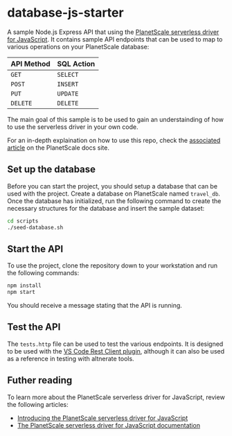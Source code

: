 # database-js-starter

A sample Node.js Express API that using the [PlanetScale serverless driver for JavaScript](https://planetscale.com/blog/introducing-the-planetscale-serverless-driver-for-javascript). It contains sample API endpoints that can be used to map to various operations on your PlanetScale database:

| API Method | SQL Action |
|---|---|
|`GET`| `SELECT`|
|`POST`| `INSERT`|
|`PUT`| `UPDATE`|
|`DELETE`| `DELETE`|

The main goal of this sample is to be used to gain an understainding of how to use the serverless driver in your own code.

For an in-depth explaination on how to use this repo, check the [associated article](https://planetscale.com/docs/tutorials/planetscale-serverless-driver-node-example) on the PlanetScale docs site.

## Set up the database

Before you can start the project, you should setup a database that can be used with the project. Create a database on PlanetScale named `travel_db`. Once the database has initialized, run the following command to create the necessary structures for the database and insert the sample dataset:

```bash
cd scripts
./seed-database.sh
```

## Start the API

To use the project, clone the repository down to your workstation and run the following commands:

```bash
npm install
npm start
```

You should receive a message stating that the API is running. 

## Test the API

The `tests.http` file can be used to test the various endpoints. It is designed to be used with the [VS Code Rest Client plugin](https://marketplace.visualstudio.com/items?itemName=humao.rest-client), although it can also be used as a reference in testing with altnerate tools.

## Futher reading

To learn more about the PlanetScale serverless driver for JavaScript, review the following articles:

- [Introducing the PlanetScale serverless driver for JavaScript](https://planetscale.com/blog/introducing-the-planetscale-serverless-driver-for-javascript)
- [The PlanetScale serverless driver for JavaScript documentation](https://planetscale.com/docs/tutorials/planetscale-serverless-driver)